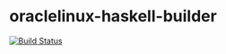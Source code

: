 # oraclelinux-haskell-builder

[![Build Status](https://travis-ci.com/sycured/oraclelinux-haskell-builder.svg?branch=main)](https://travis-ci.com/sycured/oraclelinux-haskell-builder)
